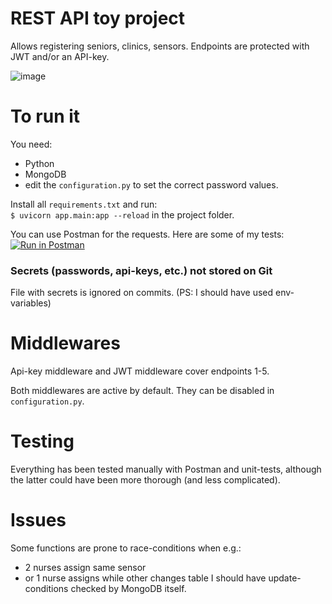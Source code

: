# REST API toy project
Αllows registering seniors, clinics, sensors. Endpoints are protected with JWT and/or an API-key.

![image](https://user-images.githubusercontent.com/10809024/132179743-24a93e4b-8f9b-4aa7-8aac-e08dcd808de9.png)

# To run it
You need: 
- Python 
- MongoDB 
- edit the `configuration.py` to set the correct password values.


Install all `requirements.txt` and run:   
`$ uvicorn app.main:app --reload`
in the project folder.

You can use Postman for the requests. Here are some of my tests:
[![Run in Postman](https://run.pstmn.io/button.svg)](https://god.gw.postman.com/run-collection/17280509-661ecbc4-1f43-42b5-bf16-778620702e6a?action=collection%2Ffork&collection-url=entityId%3D17280509-661ecbc4-1f43-42b5-bf16-778620702e6a%26entityType%3Dcollection%26workspaceId%3D3add7133-82b3-4bd0-a78c-9647b717d65d)


### Secrets (passwords, api-keys, etc.) not stored on Git
File with secrets is ignored on commits. (PS: I should have used env-variables)


# Middlewares
Api-key middleware and JWT middleware cover endpoints 1-5.

Both middlewares are active by default. 
They can be disabled in `configuration.py`. 


# Testing
Everything has been tested manually with Postman 
and unit-tests, although the latter could 
have been more thorough (and less complicated).


# Issues
Some functions are prone to race-conditions when e.g.: 
- 2 nurses assign same sensor
- or 1 nurse assigns while other changes table
I should have update-conditions checked by MongoDB itself.
